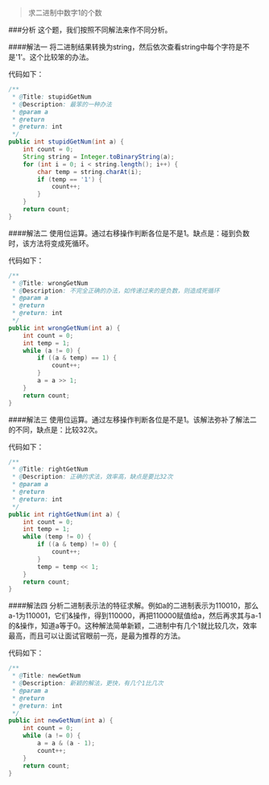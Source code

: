 >求二进制中数字1的个数

###分析
这个题，我们按照不同解法来作不同分析。

####解法一
将二进制结果转换为string，然后依次查看string中每个字符是不是'1'。这个比较笨的办法。

代码如下：

```java
/**
 * @Title: stupidGetNum
 * @Description: 最笨的一种办法
 * @param a
 * @return
 * @return: int
 */
public int stupidGetNum(int a) {
    int count = 0;
    String string = Integer.toBinaryString(a);
    for (int i = 0; i < string.length(); i++) {
        char temp = string.charAt(i);
        if (temp == '1') {
			count++;
		}
	}
	return count;
}
```

####解法二
使用位运算。通过右移操作判断各位是不是1。缺点是：碰到负数时，该方法将变成死循环。

代码如下：

```java
/**
 * @Title: wrongGetNum
 * @Description: 不完全正确的办法，如传递过来的是负数，则造成死循环
 * @param a
 * @return
 * @return: int
 */
public int wrongGetNum(int a) {
    int count = 0;
	int temp = 1;
	while (a != 0) {
		if ((a & temp) == 1) {
			count++;
		}
		a = a >> 1;
	}
	return count;
}
```

####解法三
使用位运算。通过左移操作判断各位是不是1。该解法弥补了解法二的不同，缺点是：比较32次。

代码如下：

```java
/**
 * @Title: rightGetNum
 * @Description: 正确的求法，效率高，缺点是要比32次
 * @param a
 * @return
 * @return: int
 */
public int rightGetNum(int a) {
	int count = 0;
	int temp = 1;
	while (temp != 0) {
		if ((a & temp) != 0) {
			count++;
		}
		temp = temp << 1;
	}
	return count;
}
```

####解法四
分析二进制表示法的特征求解。例如a的二进制表示为110010，那么a-1为110001，它们&操作，得到110000，再把110000赋值给a，然后再求其与a-1的&操作，知道a等于0。这种解法简单新颖，二进制中有几个1就比较几次，效率最高，而且可以让面试官眼前一亮，是最为推荐的方法。

代码如下：

```java
/**
 * @Title: newGetNum
 * @Description: 新颖的解法，更快，有几个1比几次
 * @param a
 * @return
 * @return: int
 */
public int newGetNum(int a) {
	int count = 0;
	while (a != 0) {
		a = a & (a - 1);
		count++;
	}
	return count;
}
```